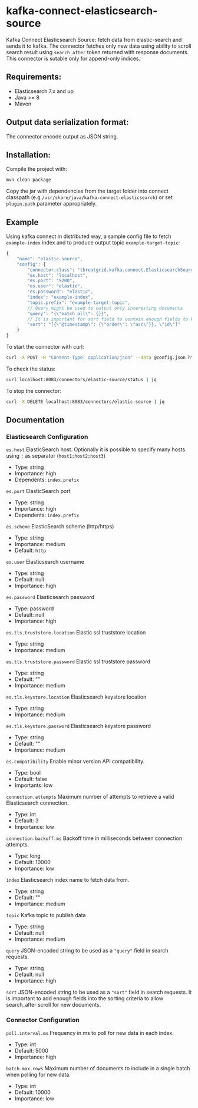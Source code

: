# kafka-connect-elasticsearch-source

Kafka Connect Elasticsearch Source: fetch data from elastic-search and sends it to kafka. The connector fetches only new data using ability to scroll search result using `search_after` token returned with response documents. This connector is sutable only for append-only indices.

## Requirements:

- Elasticsearch 7.x and up
- Java >= 8
- Maven

## Output data serialization format:

The connector encode output as JSON string.

## Installation:

Compile the project with:

```bash
mvn clean package
```

Copy the jar with dependencies from the target folder into connect classpath (e.g `/usr/share/java/kafka-connect-elasticsearch`) or set `plugin.path` parameter appropriately.

## Example

Using kafka connect in distributed way, a sample config file to fetch `example-index` index and to produce output topic `example-target-topic`:

```js
{
    "name": "elastic-source",
    "config": {
        "connector.class": "threatgrid.kafka.connect.ElasticsearchSourceConnector",
        "es.host": "localhost",
        "es.port": "9200",
        "es.user": "elastic",
        "es.password": "elastic",
        "index": "example-index",
        "topic.prefix": "example-target-topic",
        // Query might be used to output only interesting documents
        "query": "{\"match_all\": {}}",
        // It is important for sort field to contain enough fields to keep documents order
        "sort": "[{\"@timestamp\": {\"order\": \"asc\"}}, \"id\"]"
    }
}
```

To start the connector with curl:

```bash
curl -X POST -H "Content-Type: application/json" --data @config.json http://localhost:8083/connectors | jq
```

To check the status:

```bash
curl localhost:8083/connectors/elastic-source/status | jq
```

To stop the connector:

```bash
curl -X DELETE localhost:8083/connectors/elastic-source | jq
```

## Documentation

### Elasticsearch Configuration

`es.host`
ElasticSearch host. Optionally it is possible to specify many hosts using `;` as separator (`host1;host2;host3`)

* Type: string
* Importance: high
* Dependents: `index.prefix`

`es.port`
ElasticSearch port

* Type: string
* Importance: high
* Dependents: `index.prefix`

`es.scheme`
ElasticSearch scheme (http/https)

* Type: string
* Importance: medium
* Default: `http`

`es.user`
Elasticsearch username

* Type: string
* Default: null
* Importance: high

`es.password`
Elasticsearch password

* Type: password
* Default: null
* Importance: high

`es.tls.truststore.location`
Elastic ssl truststore location

* Type: string
* Importance: medium

`es.tls.truststore.password`
Elastic ssl truststore password

* Type: string
* Default: ""
* Importance: medium

`es.tls.keystore.location`
Elasticsearch keystore location

* Type: string
* Importance: medium

`es.tls.keystore.password`
Elasticsearch keystore password

* Type: string
* Default: ""
* Importance: medium

`es.compatibility`
Enable minor version API compatibility.

* Type: bool
* Default: false
* Importants: low

`connection.attempts`
Maximum number of attempts to retrieve a valid Elasticsearch connection.

* Type: int
* Default: 3
* Importance: low

`connection.backoff.ms`
Backoff time in milliseconds between connection attempts.

* Type: long
* Default: 10000
* Importance: low

`index`
Elasticsearch index name to fetch data from.

* Type: string
* Default: ""
* Importance: medium

`topic`
Kafka topic to publish data

* Type: string
* Default: null
* Importance: medium

`query`
JSON-encoded string to be used as a `"query"` field in search requests.

* Type: string
* Default: null
* Importance: high

`sort`
JSON-encoded string to be used as a `"sort"` field in search requests. It is important to add enough fields into the sorting criteria to allow search_after scroll for new documents.

### Connector Configuration

`poll.interval.ms`
Frequency in ms to poll for new data in each index.

* Type: int
* Default: 5000
* Importance: high

`batch.max.rows`
Maximum number of documents to include in a single batch when polling for new data.

* Type: int
* Default: 10000
* Importance: low
